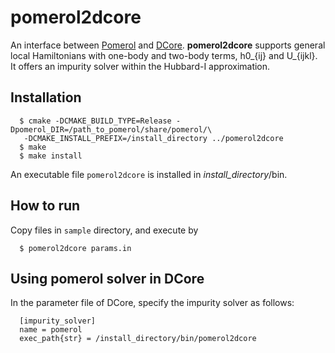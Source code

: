 # pomerol2dcore

An interface between [Pomerol](http://aeantipov.github.io/pomerol/) and [DCore](https://github.com/issp-center-dev/DCore).
**pomerol2dcore** supports general local Hamiltonians with one-body and two-body terms, h0_{ij} and U_{ijkl}.
It offers an impurity solver within the Hubbard-I approximation.

## Installation

```
  $ cmake -DCMAKE_BUILD_TYPE=Release -Dpomerol_DIR=/path_to_pomerol/share/pomerol/\
   -DCMAKE_INSTALL_PREFIX=/install_directory ../pomerol2dcore
  $ make
  $ make install
```
An executable file ``pomerol2dcore`` is installed in *install_directory*/bin.

## How to run

Copy files in ``sample`` directory, and execute by
```
  $ pomerol2dcore params.in
```

## Using pomerol solver in DCore

In the parameter file of DCore, specify the impurity solver as follows:
```
  [impurity_solver]
  name = pomerol
  exec_path{str} = /install_directory/bin/pomerol2dcore
```
